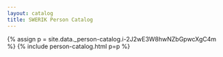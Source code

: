 ```yaml
---
layout: catalog
title: SWERIK Person Catalog
---
```

{% assign p = site.data._person-catalog.i-2J2wE3W8hwNZbGpwcXgC4m %}
{% include person-catalog.html p=p %}

